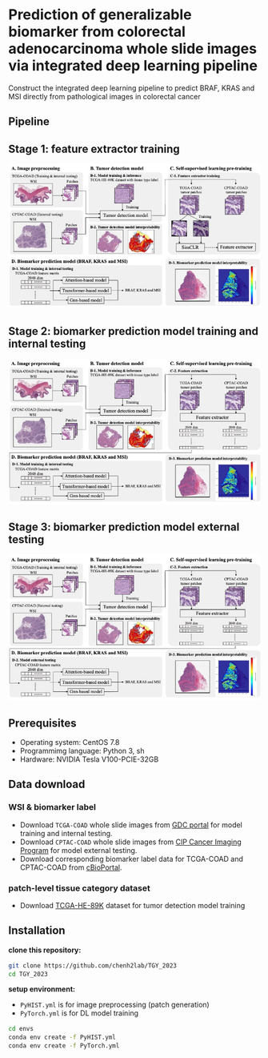 # Prediction of generalizable biomarker from colorectal adenocarcinoma whole slide images via integrated deep learning pipeline
Construct the integrated deep learning pipeline to predict BRAF, KRAS and MSI directly from pathological images in colorectal cancer
## Pipeline
## Stage 1: feature extractor training
![Pipeline](./imgs/pipeline_1.jpg)
## Stage 2: biomarker prediction model training and internal testing
![Pipeline](./imgs/pipeline_2.jpg)
## Stage 3: biomarker prediction model external testing
![Pipeline](./imgs/pipeline_3.jpg)
## Prerequisites
* Operating system: CentOS 7.8
* Programmimg language: Python 3, sh
* Hardware: NVIDIA Tesla V100-PCIE-32GB
## Data download
### WSI & biomarker label
* Download `TCGA-COAD` whole slide images from [GDC portal](https://portal.gdc.cancer.gov) for model training and internal testing.
* Download `CPTAC-COAD` whole slide images from [CIP Cancer Imaging Program](https://www.cancerimagingarchive.net/collection/cptac-coad/) for model external testing.
* Download corresponding biomarker label data for TCGA-COAD and CPTAC-COAD from [cBioPortal](https://www.cbioportal.org).
### patch-level tissue category dataset
* Download [TCGA-HE-89K](https://zenodo.org/records/4024676) dataset for tumor detection model training
## Installation
**clone this repository:**
```bash
git clone https://github.com/chenh2lab/TGY_2023
cd TGY_2023
```
**setup environment:**
* `PyHIST.yml` is for image preprocessing (patch generation)
* `PyTorch.yml` is for DL model training
```bash
cd envs
conda env create -f PyHIST.yml
conda env create -f PyTorch.yml
```
